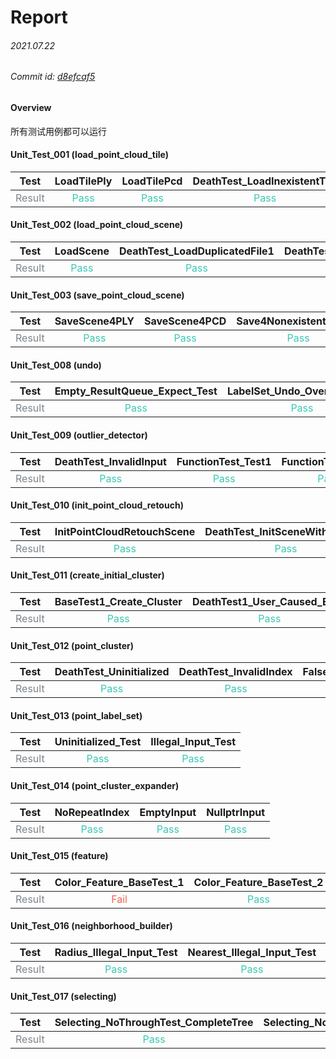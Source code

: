 Report 
=================
###### 2021.07.22
###### Commit id: [d8efcaf5](http://192.168.62.249:9090/tfs/STUDENT_PROJECTS/_git/SmartObliquePhotography/pushes/5937?refName=refs%2Fheads%2Fdevelop)

#### Overview
所有测试用例都可以运行


#### Unit_Test_001 (load_point_cloud_tile)

| Test | LoadTilePly | LoadTilePcd | DeathTest_LoadInexistentTile |
| :----: | :----: | :----: | :----: |
| <font color=#7E858B>Result</font> | <font color=#3CC8B4>Pass</font> | <font color=#3CC8B4>Pass</font> | <font color=#3CC8B4>Pass</font> |


#### Unit_Test_002 (load_point_cloud_scene)

| Test | LoadScene | DeathTest_LoadDuplicatedFile1 | DeathTest_LoadDuplicatedFile2 | DeathTest_LoadPartiallyIncorrectFileSet | DeathTest_LoadIncorrectFileSet |
| :----: | :----: | :----: | :----: | :----: | :----: |
| <font color=#7E858B>Result</font> | <font color=#3CC8B4>Pass</font> | <font color=#3CC8B4>Pass</font> | <font color=#F0645A>Fail</font> | <font color=#3CC8B4>Pass</font> | <font color=#3CC8B4>Pass</font> |


#### Unit_Test_003 (save_point_cloud_scene)

| Test | SaveScene4PLY | SaveScene4PCD | Save4NonexistentFormat |
| :----: | :----: | :----: | :----: |
| <font color=#7E858B>Result</font> | <font color=#3CC8B4>Pass</font> | <font color=#3CC8B4>Pass</font> | <font color=#3CC8B4>Pass</font> |


#### Unit_Test_008 (undo)

| Test | Empty_ResultQueue_Expect_Test | LabelSet_Undo_Overview_Test | Timestamp_Undo_Overview_Test | LabelSet_Undo_Cleanup_Test | Timestamp_Undo_Cleanup_Test | Empty_Input_Expect_Test |
| :----: | :----: | :----: | :----: | :----: | :----: | :----: |
| <font color=#7E858B>Result</font> | <font color=#3CC8B4>Pass</font> | <font color=#3CC8B4>Pass</font> | <font color=#3CC8B4>Pass</font> | <font color=#3CC8B4>Pass</font> | <font color=#3CC8B4>Pass</font> | <font color=#3CC8B4>Pass</font> |


#### Unit_Test_009 (outlier_detector)

| Test | DeathTest_InvalidInput | FunctionTest_Test1 | FunctionTest_Test2 | FunctionTest_Test3 |
| :----: | :----: | :----: | :----: | :----: |
| <font color=#7E858B>Result</font> | <font color=#3CC8B4>Pass</font> | <font color=#3CC8B4>Pass</font> | <font color=#3CC8B4>Pass</font> | <font color=#3CC8B4>Pass</font> |


#### Unit_Test_010 (init_point_cloud_retouch)

| Test | InitPointCloudRetouchScene | DeathTest_InitSceneWithErrorPtr | InitPointLabelSet | DeathTest_InitSceneWithNegativeSize | InitRetouchTask | DeathTest_InitRetouchTaskWithErrorConfig | InitPointCloudRetouchManager | ResetPointCloudRetouchManager | ReInitPointCloudRetouchManager |
| :----: | :----: | :----: | :----: | :----: | :----: | :----: | :----: | :----: | :----: |
| <font color=#7E858B>Result</font> | <font color=#3CC8B4>Pass</font> | <font color=#3CC8B4>Pass</font> | <font color=#3CC8B4>Pass</font> | <font color=#3CC8B4>Pass</font> | <font color=#3CC8B4>Pass</font> | <font color=#3CC8B4>Pass</font> | <font color=#3CC8B4>Pass</font> | <font color=#3CC8B4>Pass</font> | <font color=#3CC8B4>Pass</font> |


#### Unit_Test_011 (create_initial_cluster)

| Test | BaseTest1_Create_Cluster | DeathTest1_User_Caused_Error | DeathTest2_User_Caused_Error |
| :----: | :----: | :----: | :----: |
| <font color=#7E858B>Result</font> | <font color=#3CC8B4>Pass</font> | <font color=#3CC8B4>Pass</font> | <font color=#3CC8B4>Pass</font> |


#### Unit_Test_012 (point_cluster)

| Test | DeathTest_Uninitialized | DeathTest_InvalidIndex | FalseProbability_Test |
| :----: | :----: | :----: | :----: |
| <font color=#7E858B>Result</font> | <font color=#3CC8B4>Pass</font> | <font color=#3CC8B4>Pass</font> | <font color=#3CC8B4>Pass</font> |


#### Unit_Test_013 (point_label_set)

| Test | Uninitialized_Test | Illegal_Input_Test |
| :----: | :----: | :----: |
| <font color=#7E858B>Result</font> | <font color=#3CC8B4>Pass</font> | <font color=#3CC8B4>Pass</font> |


#### Unit_Test_014 (point_cluster_expander)

| Test | NoRepeatIndex | EmptyInput | NullptrInput |
| :----: | :----: | :----: | :----: |
| <font color=#7E858B>Result</font> | <font color=#3CC8B4>Pass</font> | <font color=#3CC8B4>Pass</font> | <font color=#3CC8B4>Pass</font> |


#### Unit_Test_015 (feature)

| Test | Color_Feature_BaseTest_1 | Color_Feature_BaseTest_2 | Color_Feature_BaseTest_3 | Color_Feature_BaseTest_4 | Color_Feature_BaseTest_5 | Plane_Feature_BaseTest_1 | Plane_Feature_BaseTest_2 | Normal_Feature_BaseTest_1 | Normal_Feature_BaseTest_2 | Normal_Feature_BaseTest_3 |
| :----: | :----: | :----: | :----: | :----: | :----: | :----: | :----: | :----: | :----: | :----: |
| <font color=#7E858B>Result</font> | <font color=#F0645A>Fail</font> | <font color=#3CC8B4>Pass</font> | <font color=#3CC8B4>Pass</font> | <font color=#F0645A>Fail</font> | <font color=#F0645A>Fail</font> | <font color=#3CC8B4>Pass</font> | <font color=#3CC8B4>Pass</font> |  <font color=#3CC8B4>Pass</font> | <font color=#3CC8B4>Pass</font> | <font color=#3CC8B4>Pass</font> |


#### Unit_Test_016 (neighborhood_builder)

| Test | Radius_Illegal_Input_Test | Nearest_Illegal_Input_Test | Radius_Symmetry_Test |
| :----: | :----: | :----: | :----: |
| <font color=#7E858B>Result</font> | <font color=#3CC8B4>Pass</font> | <font color=#3CC8B4>Pass</font> | <font color=#3CC8B4>Pass</font> | <font color=#3CC8B4>Pass</font> |


#### Unit_Test_017 (selecting)

| Test | Selecting_NoThroughTest_CompleteTree | Selecting_NoThroughTest_CompleteGround | Selecting_NoThroughTest_CompleteBuilding | Selecting_MultipleObjectsTest_CompleteMoreTrees | Selecting_CullingTest_KeepATree | Selecting_CullingTest_KeepGround | Selecting_CullingTest_KeepABuilding | Selecting_CullingTest_KeepMoreTrees |
| :----: | :----: | :----: | :----: | :----: | :----: | :----: | :----: | :----: |
| <font color=#7E858B>Result</font> | <font color=#3CC8B4>Pass</font> | <font color=#3CC8B4>Pass</font> | <font color=#3CC8B4>Pass</font> | <font color=#3CC8B4>Pass</font> | <font color=#3CC8B4>Pass</font> | <font color=#3CC8B4>Pass</font> | <font color=#3CC8B4>Pass</font> | <font color=#3CC8B4>Pass</font> |

